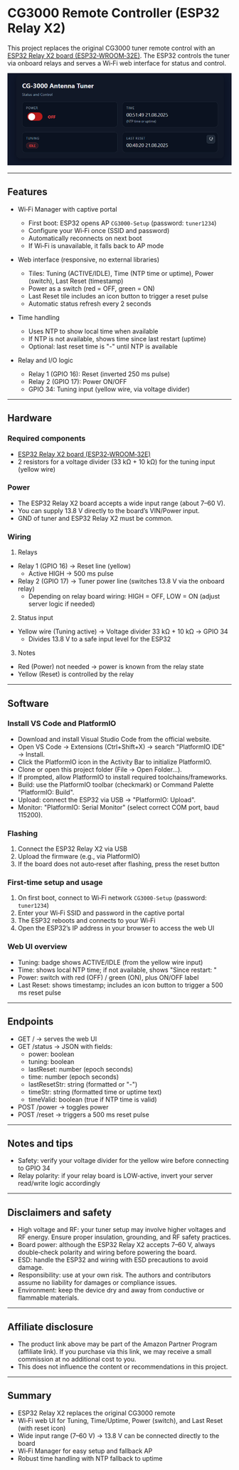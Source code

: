 # CG3000 Remote Controller (ESP32 Relay X2)

This project replaces the original CG3000 tuner remote control with an [ESP32 Relay X2 board (ESP32‑WROOM‑32E)](https://www.amazon.de/dp/B0B97L9446?&tag=amazon313-21).
The ESP32 controls the tuner via onboard relays and serves a Wi‑Fi web interface for status and control.

![Web UI Screenshot](images/image.png)

---

## Features

- Wi‑Fi Manager with captive portal
  - First boot: ESP32 opens AP `CG3000-Setup` (password: `tuner1234`)
  - Configure your Wi‑Fi once (SSID and password)
  - Automatically reconnects on next boot
  - If Wi‑Fi is unavailable, it falls back to AP mode

- Web interface (responsive, no external libraries)
  - Tiles: Tuning (ACTIVE/IDLE), Time (NTP time or uptime), Power (switch), Last Reset (timestamp)
  - Power as a switch (red = OFF, green = ON)
  - Last Reset tile includes an icon button to trigger a reset pulse
  - Automatic status refresh every 2 seconds

- Time handling
  - Uses NTP to show local time when available
  - If NTP is not available, shows time since last restart (uptime)
  - Optional: last reset time is "-" until NTP is available

- Relay and I/O logic
  - Relay 1 (GPIO 16): Reset (inverted 250 ms pulse)
  - Relay 2 (GPIO 17): Power ON/OFF
  - GPIO 34: Tuning input (yellow wire, via voltage divider)

---

## Hardware

### Required components

- [ESP32 Relay X2 board (ESP32‑WROOM‑32E)](https://www.amazon.de/dp/B0B97L9446?&tag=amazon313-21)
- 2 resistors for a voltage divider (33 kΩ + 10 kΩ) for the tuning input (yellow wire)

### Power

- The ESP32 Relay X2 board accepts a wide input range (about 7–60 V).
- You can supply 13.8 V directly to the board’s VIN/Power input.
- GND of tuner and ESP32 Relay X2 must be common.

### Wiring

1. Relays

- Relay 1 (GPIO 16) → Reset line (yellow)
  - Active HIGH → 500 ms pulse
- Relay 2 (GPIO 17) → Tuner power line (switches 13.8 V via the onboard relay)
  - Depending on relay board wiring: HIGH = OFF, LOW = ON (adjust server logic if needed)

2. Status input

- Yellow wire (Tuning active) → Voltage divider 33 kΩ + 10 kΩ → GPIO 34
  - Divides 13.8 V to a safe input level for the ESP32

3. Notes

- Red (Power) not needed → power is known from the relay state
- Yellow (Reset) is controlled by the relay

---

## Software

### Install VS Code and PlatformIO

- Download and install Visual Studio Code from the official website.
- Open VS Code → Extensions (Ctrl+Shift+X) → search "PlatformIO IDE" → Install.
- Click the PlatformIO icon in the Activity Bar to initialize PlatformIO.
- Clone or open this project folder (File → Open Folder…).
- If prompted, allow PlatformIO to install required toolchains/frameworks.
- Build: use the PlatformIO toolbar (checkmark) or Command Palette "PlatformIO: Build".
- Upload: connect the ESP32 via USB → "PlatformIO: Upload".
- Monitor: "PlatformIO: Serial Monitor" (select correct COM port, baud 115200).

### Flashing

1. Connect the ESP32 Relay X2 via USB
2. Upload the firmware (e.g., via PlatformIO)
3. If the board does not auto‑reset after flashing, press the reset button

### First‑time setup and usage

1. On first boot, connect to Wi‑Fi network `CG3000-Setup` (password: `tuner1234`)
2. Enter your Wi‑Fi SSID and password in the captive portal
3. The ESP32 reboots and connects to your Wi‑Fi
4. Open the ESP32’s IP address in your browser to access the web UI

### Web UI overview

- Tuning: badge shows ACTIVE/IDLE (from the yellow wire input)
- Time: shows local NTP time; if not available, shows "Since restart: <uptime>"
- Power: switch with red (OFF) / green (ON), plus ON/OFF label
- Last Reset: shows timestamp; includes an icon button to trigger a 500 ms reset pulse

---

## Endpoints

- GET / → serves the web UI
- GET /status → JSON with fields:
  - power: boolean
  - tuning: boolean
  - lastReset: number (epoch seconds)
  - time: number (epoch seconds)
  - lastResetStr: string (formatted or "-")
  - timeStr: string (formatted time or uptime text)
  - timeValid: boolean (true if NTP time is valid)
- POST /power → toggles power
- POST /reset → triggers a 500 ms reset pulse

---

## Notes and tips

- Safety: verify your voltage divider for the yellow wire before connecting to GPIO 34
- Relay polarity: if your relay board is LOW‑active, invert your server read/write logic accordingly

---

## Disclaimers and safety

- High voltage and RF: your tuner setup may involve higher voltages and RF energy. Ensure proper insulation, grounding, and RF safety practices.
- Board power: although the ESP32 Relay X2 accepts 7–60 V, always double‑check polarity and wiring before powering the board.
- ESD: handle the ESP32 and wiring with ESD precautions to avoid damage.
- Responsibility: use at your own risk. The authors and contributors assume no liability for damages or compliance issues.
- Environment: keep the device dry and away from conductive or flammable materials.

---

## Affiliate disclosure

- The product link above may be part of the Amazon Partner Program (affiliate link). If you purchase via this link, we may receive a small commission at no additional cost to you.
- This does not influence the content or recommendations in this project.

---

## Summary

- ESP32 Relay X2 replaces the original CG3000 remote
- Wi‑Fi web UI for Tuning, Time/Uptime, Power (switch), and Last Reset (with reset icon)
- Wide input range (7–60 V) → 13.8 V can be connected directly to the board
- Wi‑Fi Manager for easy setup and fallback AP
- Robust time handling with NTP fallback to uptime
